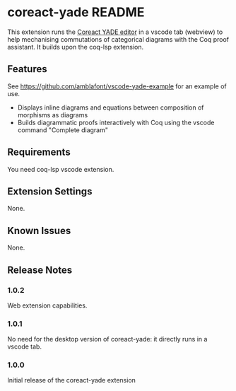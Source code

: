 # coreact-yade README

This extension runs the [Coreact YADE editor](https://github.com/amblafont/graph-editor-web) in a vscode tab (webview) to help mechanising commutations of categorical diagrams with the Coq proof assistant. It builds upon the coq-lsp extension.

## Features

See https://github.com/amblafont/vscode-yade-example for an example of use.

- Displays inline diagrams and equations between composition of morphisms as diagrams
- Builds diagrammatic proofs interactively with Coq using the vscode command "Complete diagram"

## Requirements

You need coq-lsp vscode extension.

## Extension Settings

None.

## Known Issues

None.

## Release Notes

### 1.0.2

Web extension capabilities.

### 1.0.1

No need for the desktop version of coreact-yade: it directly runs in a vscode tab.

### 1.0.0

Initial release of the coreact-yade  extension


